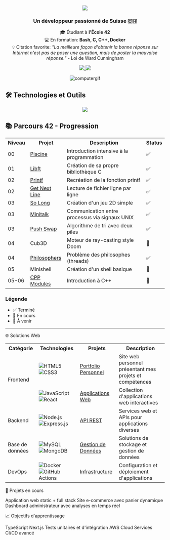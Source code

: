 <h1 align="center">
    <img src="https://readme-typing-svg.herokuapp.com/?font=Righteous&size=35&center=true&vCenter=true&width=500&height=70&duration=4000&lines=Hello+World!+👋;+I'm+Isaac+Naranjo!!!;" />
</h1>

<h3 align="center">Un développeur passionné de Suisse 🇨🇭</h3>

<div align="center">
    <p>
        🎓 Étudiant à <strong>l'École 42</strong><br>
        💻 En formation: <strong>Bash, C, C++, Docker</strong><br>
        💡 Citation favorite: <em>"La meilleure façon d'obtenir la bonne réponse sur Internet n'est pas de poser une question, mais de poster la mauvaise réponse."</em> - Loi de Ward Cunningham
    </p>
</div>

<div align="center"> 
    <a href="mailto:isaac.naranjo.e.g@gmail.com">
        <img src="https://img.shields.io/badge/Gmail-333333?style=for-the-badge&logo=gmail&logoColor=red" />
    </a>
    <a href="https://www.linkedin.com/in/isaac-naranjo/" target="_blank">
        <img src="https://img.shields.io/badge/LinkedIn-0077B5?style=for-the-badge&logo=linkedin&logoColor=white" target="_blank" />
    </a>
</div>

<p align="center">
    <img src="https://github.com/Arcadiastyx/Arcadiastyx/assets/72890174/a754d3a1-5617-46b5-b2fd-fe45ed0872cf" alt="computergif"/>
</p>


## 🛠️ Technologies et Outils

<div align="center">
    <img src="https://skillicons.dev/icons?i=c,cpp,html,css,vscode,github,figma,docker,notion" />
</div>

## 📚 Parcours 42 - Progression

<table align="center">
    <tr>
        <th>Niveau</th>
        <th>Projet</th>
        <th>Description</th>
        <th>Status</th>
    </tr>
    <tr>
        <td>00</td>
        <td><a href="https://github.com/Arcadiastyx/42-Piscine">Piscine</a></td>
        <td>Introduction intensive à la programmation</td>
        <td>✅</td>
    </tr>
    <tr>
        <td>01</td>
        <td><a href="https://github.com/Arcadiastyx/Libft">Libft</a></td>
        <td>Création de sa propre bibliothèque C</td>
        <td>✅</td>
    </tr>
    <tr>
        <td>02</td>
        <td><a href="https://github.com/Arcadiastyx/Printf">Printf</a></td>
        <td>Recréation de la fonction printf</td>
        <td>✅</td>
    </tr>
    <tr>
        <td>02</td>
        <td><a href="https://github.com/Arcadiastyx/Get_next_line">Get Next Line</a></td>
        <td>Lecture de fichier ligne par ligne</td>
        <td>✅</td>
    </tr>
    <tr>
        <td>03</td>
        <td><a href="https://github.com/Arcadiastyx/so_long-2d-game">So Long</a></td>
        <td>Création d'un jeu 2D simple</td>
        <td>✅</td>
    </tr>
    <tr>
        <td>03</td>
        <td><a href="https://github.com/Arcadiastyx/Mini-Talk">Minitalk</a></td>
        <td>Communication entre processus via signaux UNIX</td>
        <td>✅</td>
    </tr>
    <tr>
        <td>03</td>
        <td><a href="https://github.com/Arcadiastyx/Push_Swap">Push Swap</a></td>
        <td>Algorithme de tri avec deux piles</td>
        <td>✅</td>
    </tr>
    <tr>
        <td>04</td>
        <td>Cub3D</td>
        <td>Moteur de ray-casting style Doom</td>
        <td>🔄</td>
    </tr>
    <tr>
        <td>04</td>
        <td><a href="https://github.com/Arcadiastyx/Philosopher">Philosophers</a></td>
        <td>Problème des philosophes (threads)</td>
        <td>✅</td>
    </tr>
    <tr>
        <td>05</td>
        <td>Minishell</td>
        <td>Création d'un shell basique</td>
        <td>📝</td>
    </tr>
    <tr>
        <td>05-06</td>
        <td><a href="https://github.com/Arcadiastyx/CPP_module">CPP Modules</a></td>
        <td>Introduction à C++</td>
        <td>🔄</td>
    </tr>
</table>

### Légende
- ✅ Terminé
- 🔄 En cours
- 📝 À venir

---

🌐 Solutions Web
<table align="center">
    <tr>
        <th>Catégorie</th>
        <th>Technologies</th>
        <th>Projets</th>
        <th>Description</th>
    </tr>
    <tr>
        <td rowspan="2">Frontend</td>
        <td>
            <img src="https://img.shields.io/badge/HTML5-E34F26?style=for-the-badge&logo=html5&logoColor=white" alt="HTML5"/>
            <img src="https://img.shields.io/badge/CSS3-1572B6?style=for-the-badge&logo=css3&logoColor=white" alt="CSS3"/>
        </td>
        <td><a href="#">Portfolio Personnel</a></td>
        <td>Site web personnel présentant mes projets et compétences</td>
    </tr>
    <tr>
        <td>
            <img src="https://img.shields.io/badge/JavaScript-F7DF1E?style=for-the-badge&logo=javascript&logoColor=black" alt="JavaScript"/>
            <img src="https://img.shields.io/badge/React-20232A?style=for-the-badge&logo=react&logoColor=61DAFB" alt="React"/>
        </td>
        <td><a href="#">Applications Web</a></td>
        <td>Collection d'applications web interactives</td>
    </tr>
    <tr>
        <td>Backend</td>
        <td>
            <img src="https://img.shields.io/badge/Node.js-43853D?style=for-the-badge&logo=node.js&logoColor=white" alt="Node.js"/>
            <img src="https://img.shields.io/badge/Express.js-404D59?style=for-the-badge" alt="Express.js"/>
        </td>
        <td><a href="#">API REST</a></td>
        <td>Services web et APIs pour applications diverses</td>
    </tr>
    <tr>
        <td>Base de données</td>
        <td>
            <img src="https://img.shields.io/badge/MySQL-00000F?style=for-the-badge&logo=mysql&logoColor=white" alt="MySQL"/>
            <img src="https://img.shields.io/badge/MongoDB-4EA94B?style=for-the-badge&logo=mongodb&logoColor=white" alt="MongoDB"/>
        </td>
        <td><a href="#">Gestion de Données</a></td>
        <td>Solutions de stockage et gestion de données</td>
    </tr>
    <tr>
        <td>DevOps</td>
        <td>
            <img src="https://img.shields.io/badge/Docker-2496ED?style=for-the-badge&logo=docker&logoColor=white" alt="Docker"/>
            <img src="https://img.shields.io/badge/GitHub_Actions-2088FF?style=for-the-badge&logo=github-actions&logoColor=white" alt="GitHub Actions"/>
        </td>
        <td><a href="#">Infrastructure</a></td>
        <td>Configuration et déploiement d'applications</td>
    </tr>
</table>
🚀 Projets en cours

Application web static + full stack
Site e-commerce avec panier dynamique
Dashboard administrateur avec analyses en temps réel

📈 Objectifs d'apprentissage

 TypeScript
 Next.js
 Tests unitaires et d'intégration
 AWS Cloud Services
 CI/CD avancé
